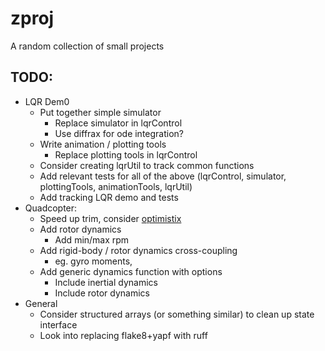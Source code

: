# zproj
A random collection of small projects

## TODO:
- LQR Dem0
    - Put together simple simulator
        - Replace simulator in lqrControl
        - Use diffrax for ode integration?
    - Write animation / plotting tools
        - Replace plotting tools in lqrControl
    - Consider creating lqrUtil to track common functions
    - Add relevant tests for all of the above (lqrControl, simulator, plottingTools, animationTools, lqrUtil)
    - Add tracking LQR demo and tests
- Quadcopter:
    - Speed up trim, consider [optimistix](https://github.com/patrick-kidger/optimistix)
    - Add rotor dynamics
        - Add min/max rpm
    - Add rigid-body / rotor dynamics cross-coupling
        - eg. gyro moments,
    - Add generic dynamics function with options
        - Include inertial dynamics
        - Include rotor dynamics
- General
    - Consider structured arrays (or something similar) to clean up state interface
    - Look into replacing flake8+yapf with ruff
